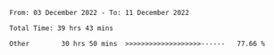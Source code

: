 <!--START_SECTION:waka-->

```text
From: 03 December 2022 - To: 11 December 2022

Total Time: 39 hrs 43 mins

Other        30 hrs 50 mins  >>>>>>>>>>>>>>>>>>>------   77.66 %
```

<!--END_SECTION:waka-->